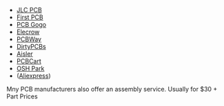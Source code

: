 
- [JLC PCB](https://jlcpcb.com/)
- [First PCB](https://firstpcb.com/pcb/index.jhtml?f=pcb)
- [PCB Gogo](https://www.pcbgogo.com/pcba-quote.html)
- [Elecrow](https://www.elecrow.com/pcb-manufacturing.html)
- [PCBWay](https://www.pcbway.com/)
- [DirtyPCBs](http://dirtypcbs.com/store/pcbs)
- [Aisler](https://aisler.net/products/boards)
- [PCBCart](https://www.pcbcart.com/)
- [OSH Park](https://oshpark.com/)
- ([Aliexpress](https://www.aliexpress.com/category/521/pcb-pcba.html))

Mny PCB manufacturers also offer an assembly service.
Usually for $30 + Part Prices

